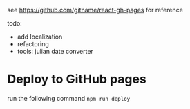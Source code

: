 see https://github.com/gitname/react-gh-pages for reference

todo:

- add localization
- refactoring
- tools: julian date converter

# Deploy to GitHub pages

run the following command
`npm run deploy`
